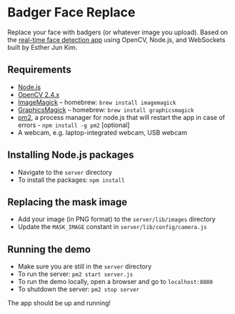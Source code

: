 # Badger Face Replace

Replace your face with badgers (or whatever image you upload). Based on the [real-time face detection app](https://github.com/drejkim/face-detection-node-opencv) using OpenCV, Node.js, and WebSockets built by Esther Jun Kim.

## Requirements

* [Node.js](http://nodejs.org/)
* [OpenCV 2.4.x](http://opencv.org/)
* [ImageMagick](https://www.imagemagick.org) – homebrew: `brew install imagemagick`
* [GraphicsMagick](http://www.graphicsmagick.org/) – homebrew: `brew install graphicsmagick`
* [pm2](https://github.com/Unitech/pm2), a process manager for node.js that will restart the app in case of errors - `npm install -g pm2` [optional]
* A webcam, e.g. laptop-integrated webcam, USB webcam

## Installing Node.js packages

* Navigate to the `server` directory
* To install the packages: `npm install`

## Replacing the mask image

* Add your image (in PNG format) to the `server/lib/images` directory
* Update the `MASK_IMAGE` constant in `server/lib/config/camera.js`

## Running the demo

* Make sure you are still in the `server` directory
* To run the server: `pm2 start server.js`
* To run the demo locally, open a browser and go to `localhost:8080`
* To shutdown the server: `pm2 stop server`

The app should be up and running!
